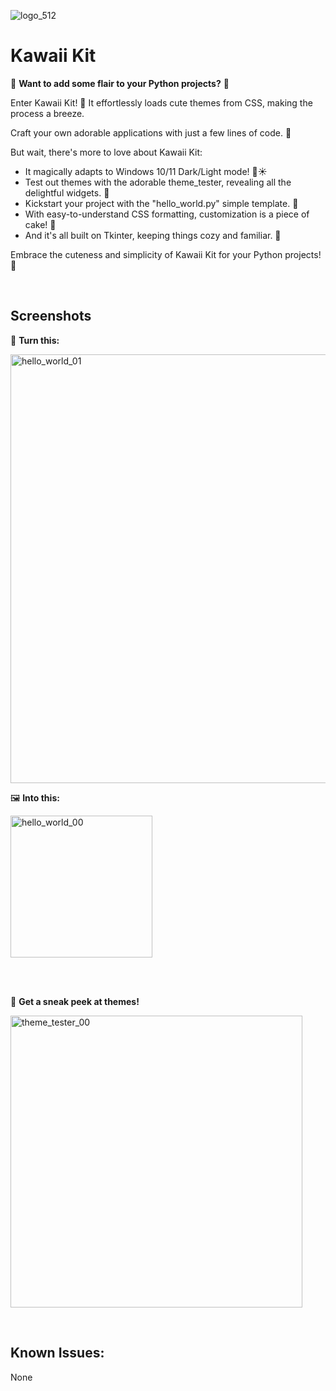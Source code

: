 ![logo_512](https://github.com/thethirdtype/Kawaii-Kit/assets/125661915/d40e722d-5c9f-4fd9-8fa3-606b6c63f1d1)

# Kawaii Kit
🌸 **Want to add some flair to your Python projects?** 🐍

Enter Kawaii Kit! 🎀 It effortlessly loads cute themes from CSS, making the process a breeze.

Craft your own adorable applications with just a few lines of code. 🌈

But wait, there's more to love about Kawaii Kit:

- It magically adapts to Windows 10/11 Dark/Light mode! 🌙☀️
- Test out themes with the adorable theme_tester, revealing all the delightful widgets. 💖
- Kickstart your project with the "hello_world.py" simple template. 🎉
- With easy-to-understand CSS formatting, customization is a piece of cake! 🍰
- And it's all built on Tkinter, keeping things cozy and familiar. 🏡

Embrace the cuteness and simplicity of Kawaii Kit for your Python projects! 🌟

<br> <!-- This adds a line break -->

## Screenshots

📸 **Turn this:**

<img width="686" alt="hello_world_01" src="https://github.com/thethirdtype/Kawaii-Kit/assets/125661915/9de637b8-9168-4a29-837d-022317d5319d">

🖼 **Into this:**

<img width="227" alt="hello_world_00" src="https://github.com/thethirdtype/Kawaii-Kit/assets/125661915/52b79755-8f8e-4215-9ac2-afb1579cd04e">

<br> <!-- This adds a line break -->
<br> <!-- This adds a line break -->

🎨 **Get a sneak peek at themes!**

<img width="467" alt="theme_tester_00" src="https://github.com/thethirdtype/Kawaii-Kit/assets/125661915/8f03b056-70cb-4e49-b84b-97a7ec6246f0">

<br> <!-- This adds a line break -->

## Known Issues:
None
